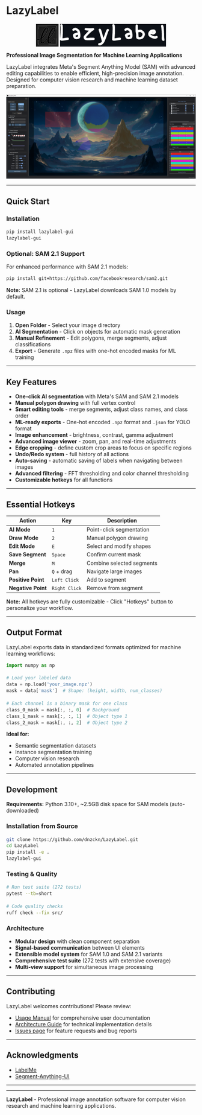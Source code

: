 # LazyLabel

<div align="center">
  <img src="https://raw.githubusercontent.com/dnzckn/LazyLabel/main/src/lazylabel/demo_pictures/logo2.png" alt="LazyLabel Logo" style="height:60px; vertical-align:middle;" />
  <img src="https://raw.githubusercontent.com/dnzckn/LazyLabel/main/src/lazylabel/demo_pictures/logo_black.png" alt="LazyLabel Cursive" style="height:60px; vertical-align:middle;" />
</div>

**Professional Image Segmentation for Machine Learning Applications**

LazyLabel integrates Meta's Segment Anything Model (SAM) with advanced editing capabilities to enable efficient, high-precision image annotation. Designed for computer vision research and machine learning dataset preparation.

<div align="center">
  <img src="https://raw.githubusercontent.com/dnzckn/LazyLabel/main/src/lazylabel/demo_pictures/gui.PNG" alt="LazyLabel Screenshot" width="800"/>
</div>

---

## Quick Start

### Installation
```bash
pip install lazylabel-gui
lazylabel-gui
```

### Optional: SAM 2.1 Support
For enhanced performance with SAM 2.1 models:
```bash
pip install git+https://github.com/facebookresearch/sam2.git
```
**Note:** SAM 2.1 is optional - LazyLabel downloads SAM 1.0 models by default.

### Usage
1. **Open Folder** - Select your image directory
2. **AI Segmentation** - Click on objects for automatic mask generation
3. **Manual Refinement** - Edit polygons, merge segments, adjust classifications
4. **Export** - Generate `.npz` files with one-hot encoded masks for ML training

---

## Key Features

- **One-click AI segmentation** with Meta's SAM and SAM 2.1 models
- **Manual polygon drawing** with full vertex control
- **Smart editing tools** - merge segments, adjust class names, and class order
- **ML-ready exports** - One-hot encoded `.npz` format and `.json` for YOLO format
- **Image enhancement** - brightness, contrast, gamma adjustment
- **Advanced image viewer** - zoom, pan, and real-time adjustments
- **Edge cropping** - define custom crop areas to focus on specific regions
- **Undo/Redo system** - full history of all actions
- **Auto-saving** - automatic saving of labels when navigating between images
- **Advanced filtering** - FFT thresholding and color channel thresholding
- **Customizable hotkeys** for all functions

---

## Essential Hotkeys

| Action | Key | Description |
|--------|-----|-------------|
| **AI Mode** | `1` | Point-click segmentation |
| **Draw Mode** | `2` | Manual polygon drawing |
| **Edit Mode** | `E` | Select and modify shapes |
| **Save Segment** | `Space` | Confirm current mask |
| **Merge** | `M` | Combine selected segments |
| **Pan** | `Q` + drag | Navigate large images |
| **Positive Point** | `Left Click` | Add to segment |
| **Negative Point** | `Right Click` | Remove from segment |

**Note:** All hotkeys are fully customizable - Click "Hotkeys" button to personalize your workflow.

---

## Output Format

LazyLabel exports data in standardized formats optimized for machine learning workflows:

```python
import numpy as np

# Load your labeled data
data = np.load('your_image.npz')
mask = data['mask']  # Shape: (height, width, num_classes)

# Each channel is a binary mask for one class
class_0_mask = mask[:, :, 0]  # Background
class_1_mask = mask[:, :, 1]  # Object type 1
class_2_mask = mask[:, :, 2]  # Object type 2
```


**Ideal for:**
- Semantic segmentation datasets
- Instance segmentation training
- Computer vision research
- Automated annotation pipelines

---

## Development

**Requirements:** Python 3.10+, ~2.5GB disk space for SAM models (auto-downloaded)

### Installation from Source
```bash
git clone https://github.com/dnzckn/LazyLabel.git
cd LazyLabel
pip install -e .
lazylabel-gui
```

### Testing & Quality
```bash
# Run test suite (272 tests)
pytest --tb=short

# Code quality checks
ruff check --fix src/
```

### Architecture
- **Modular design** with clean component separation
- **Signal-based communication** between UI elements  
- **Extensible model system** for SAM 1.0 and SAM 2.1 variants
- **Comprehensive test suite** (272 tests with extensive coverage)
- **Multi-view support** for simultaneous image processing

---

## Contributing

LazyLabel welcomes contributions! Please review:
- [Usage Manual](src/lazylabel/USAGE_MANUAL.md) for comprehensive user documentation
- [Architecture Guide](src/lazylabel/ARCHITECTURE.md) for technical implementation details
- [Issues page](https://github.com/dnzckn/LazyLabel/issues) for feature requests and bug reports

---

## Acknowledgments

- [LabelMe](https://github.com/wkentaro/labelme)
- [Segment-Anything-UI](https://github.com/branislavhesko/segment-anything-ui)

---

---

**LazyLabel** - Professional image annotation software for computer vision research and machine learning applications.
